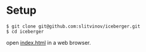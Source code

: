 # Setup

```
$ git clone git@github.com:slitvinov/iceberger.git
$ cd iceberger
```

open [index.html](index.html) in a web browser.
